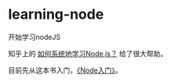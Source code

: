 # learning-node

开始学习nodeJS

知乎上的 [如何系统地学习Node.js？](http://www.zhihu.com/question/21567720#answer-20699221) 给了很大帮助。

目前先从这本书入门，[《Node入门》](http://www.nodebeginner.org/index-zh-cn.html)。